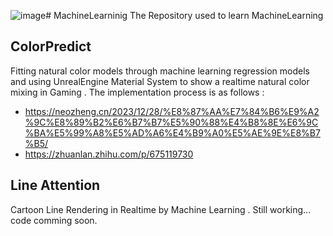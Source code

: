 ![image](https://github.com/aIFzzf/MachineLearning/assets/41008787/08434265-983a-4b51-83cd-d1429137cf44)# MachineLearninig
The Repository used to learn MachineLearning
## ColorPredict 
Fitting natural color models through machine learning regression models and using UnrealEngine Material System to show a realtime natural color mixing in Gaming .
The implementation process is as follows :
- https://neozheng.cn/2023/12/28/%E8%87%AA%E7%84%B6%E9%A2%9C%E8%89%B2%E6%B7%B7%E5%90%88%E4%B8%8E%E6%9C%BA%E5%99%A8%E5%AD%A6%E4%B9%A0%E5%AE%9E%E8%B7%B5/
- https://zhuanlan.zhihu.com/p/675119730


## Line Attention 
Cartoon Line Rendering in Realtime by Machine Learning . Still working... code comming soon.
